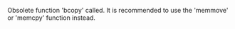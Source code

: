 Obsolete function 'bcopy' called. It is recommended to use the 'memmove' or 'memcpy' function instead.